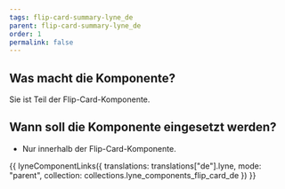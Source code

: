 ```yaml
---
tags: flip-card-summary-lyne_de
parent: flip-card-summary-lyne_de
order: 1
permalink: false
---
```


## Was macht die Komponente?
Sie ist Teil der Flip-Card-Komponente.

## Wann soll die Komponente eingesetzt werden?
* Nur innerhalb der Flip-Card-Komponente.

{{ lyneComponentLinks({
  translations: translations["de"].lyne,
  mode: "parent",
  collection: collections.lyne_components_flip_card_de
}) }}
